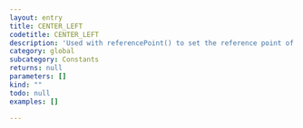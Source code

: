 ```yaml
---
layout: entry
title: CENTER_LEFT
codetitle: CENTER_LEFT
description: 'Used with referencePoint() to set the reference point of transformations to the center left of the page item.'
category: global
subcategory: Constants
returns: null
parameters: []
kind: ""
todo: null
examples: []

---
```

